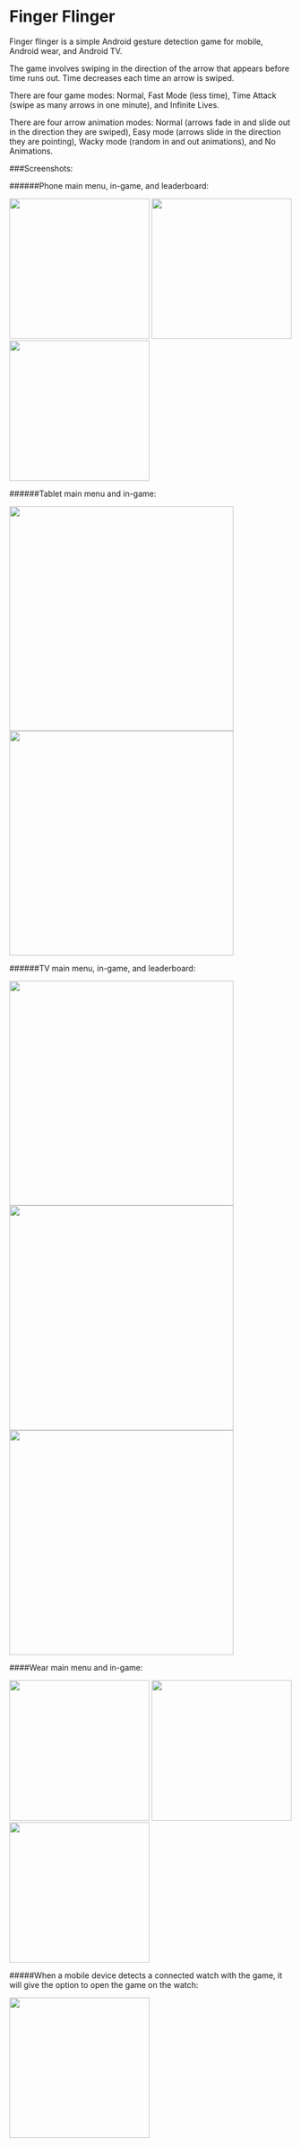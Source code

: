 # Finger Flinger
Finger flinger is a simple Android gesture detection game for mobile, Android wear, and Android TV.

The game involves swiping in the direction of the arrow that appears before time runs out.  Time decreases each time an arrow is swiped.

There are four game modes: Normal, Fast Mode (less time), Time Attack (swipe as many arrows in one minute), and Infinite Lives.

There are four arrow animation modes: Normal (arrows fade in and slide out in the direction they are swiped), Easy mode (arrows slide in the direction they are pointing), Wacky mode (random in and out animations), and No Animations.

###Screenshots:

######Phone main menu, in-game, and leaderboard:

<img src="http://benwu.ca/fingerflinger/mobile_menu_small.png" width="250" />
<img src="http://benwu.ca/fingerflinger/mobile_ingame_small.png" width="250" />
<img src="http://benwu.ca/fingerflinger/mobile_scoreboard_small.png" width="250" />

######Tablet main menu and in-game:

<img src="http://benwu.ca/fingerflinger/tablet_menu.png" width="400" />
<img src="http://benwu.ca/fingerflinger/tablet_ingame.png" width="400" />

######TV main menu, in-game, and leaderboard:

<img src="http://benwu.ca/fingerflinger/tv_menu.png" width="400" />
<img src="http://benwu.ca/fingerflinger/tv_ingame.png" width="400" />
<img src="http://benwu.ca/fingerflinger/tv_scoreboard.png" width="400" />

####Wear main menu and in-game:

<img src="http://benwu.ca/fingerflinger/wear_menu.png" width="250" />
<img src="http://benwu.ca/fingerflinger/wear_ingame.png" width="250" />
<img src="http://benwu.ca/fingerflinger/wear_ingame2.png" width="250" />

#####When a mobile device detects a connected watch with the game, it will give the option to open the game on the watch:

<img src="http://benwu.ca/fingerflinger/phone_watch_option.png" width="250" />
